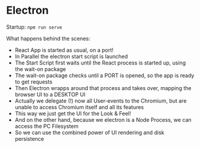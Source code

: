 # Electron

Startup:
`npm run serve`

What happens behind the scenes:
- React App is started as usual, on a port!
- In Parallel the electron start script is launched
- The Start Script first waits until the React process is started up, using the wait-on package
- The wait-on package checks until a PORT is opened, so the app is ready to get requests
- Then Electron wrapps around that process and takes over, mapping the browser UI to a DESKTOP UI
- Actually we delegate (!) now all User-events to the Chromium, but are unable to access Chromium itself and all its features
- This way we just get the UI for the Look & Feel!
- And on the other hand, because we electron is a Node Process, we can access the PC Filesystem
- So we can use the combined power of UI rendering and disk persistence

